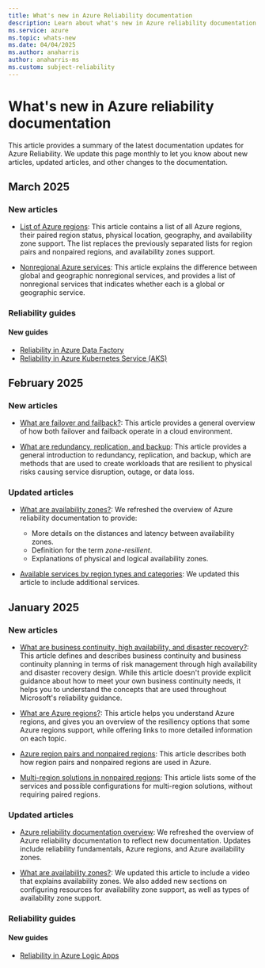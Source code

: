 ```yaml
---
title: What's new in Azure Reliability documentation
description: Learn about what's new in Azure reliability documentation
ms.service: azure
ms.topic: whats-new
ms.date: 04/04/2025
ms.author: anaharris
author: anaharris-ms
ms.custom: subject-reliability
---
```


# What's new in Azure reliability documentation

This article provides a summary of the latest documentation updates for Azure Reliability. We update this page monthly to let you know about new articles, updated articles, and other changes to the documentation.

## March 2025

### New articles

- [List of Azure regions](./regions-list.md): This article contains a list of all Azure regions, their paired region status, physical location, geography, and availability zone support.  The list replaces the previously separated lists for region pairs and nonpaired regions, and availability zones support.

- [Nonregional Azure services](./regions-nonregional-services.md): This article explains the difference between global and geographic nonregional services, and provides a list of nonregional services that indicates whether each is a global or geographic service.

### Reliability guides

#### New guides

- [Reliability in Azure Data Factory](./reliability-data-factory.md)
- [Reliability in Azure Kubernetes Service (AKS)](./reliability-aks.md)

## February 2025

### New articles

- [What are failover and failback?](./concept-failover-failback.md): This article provides a general overview of how both failover and failback operate in a cloud environment. 

- [What are redundancy, replication, and backup](./concept-redundancy-replication-backup.md): This article provides a general introduction to redundancy, replication, and backup, which are methods that are used to create workloads that are resilient to physical risks causing service disruption, outage, or data loss.


### Updated articles

- [What are availability zones?](./availability-zones-overview.md): We refreshed the overview of Azure reliability documentation to provide:
   - More details on the distances and latency between availability zones.
   - Definition for the term *zone-resilient*.
   - Explanations of physical and logical availability zones. 

- [Available services by region types and categories](./availability-service-by-category.md): We updated this article to include additional services.

## January 2025

### New articles

- [What are business continuity, high availability, and disaster recovery?](./concept-business-continuity-high-availability-disaster-recovery.md): 
This article defines and describes business continuity and business continuity planning in terms of risk management through high availability and disaster recovery design. While this article doesn't provide explicit guidance about how to meet your own business continuity needs, it helps you to understand the concepts that are used throughout Microsoft's reliability guidance.

- [What are Azure regions?](./regions-overview.md): This article helps you understand Azure regions, and gives you an overview of the resiliency options that some Azure regions support, while offering links to more detailed information on each topic.

- [Azure region pairs and nonpaired regions](./regions-overview.md): This article describes both how region pairs and nonpaired regions are used in Azure.

- [Multi-region solutions in nonpaired regions](./regions-multi-region-nonpaired.md): This article lists some of the services and possible configurations for multi-region solutions, without requiring paired regions.
 
### Updated articles

- [Azure reliability documentation overview](./overview.md): We refreshed the overview of Azure reliability documentation to reflect new documentation. Updates include reliability fundamentals, Azure regions, and Azure availability zones.

- [What are availability zones?](./availability-zones-overview.md): We updated this article to include a video that explains availability zones. We also added new sections on configuring resources for availability zone support, as well as types of availability zone support.

### Reliability guides

#### New guides

- [Reliability in Azure Logic Apps](reliability-logic-apps.md)

<!-- docutune:ignoreNextStep -->
